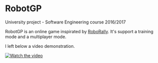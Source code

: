 # RobotGP

University project - Software Engineering course 2016/2017

RobotGP is an online game inspirated by [RoboRally](https://it.wikipedia.org/wiki/RoboRally). 
It's support a training mode and a multiplayer mode.

I left below a video demonstration.

[![Watch the video](https://drlux.github.io/RobotGP.png)](https://www.youtube.com/watch?v=3Y2kjz_7l1E&feature=youtu.be)
